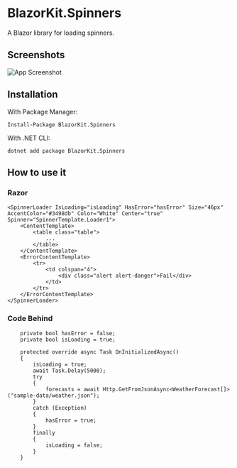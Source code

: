 ﻿# BlazorKit.Spinners

A Blazor library for loading spinners.

## Screenshots

![App Screenshot](https://raw.githubusercontent.com/kasuken/BlazorKit.Spinners/dev/blazorkit.spinners.gif)

## Installation

With Package Manager:

```
Install-Package BlazorKit.Spinners
```

With .NET CLI:

```
dotnet add package BlazorKit.Spinners
```

## How to use it

### Razor

```
<SpinnerLoader IsLoading="isLoading" HasError="hasError" Size="46px" AccentColor="#3498db" Color="White" Center="true" Spinner="SpinnerTemplate.Loader1">
    <ContentTemplate>
        <table class="table">
            ...
        </table>
    </ContentTemplate>
    <ErrorContentTemplate>
        <tr>
            <td colspan="4">
                <div class="alert alert-danger">Fail</div>
            </td>
        </tr>
    </ErrorContentTemplate>
</SpinnerLoader>
```

### Code Behind

```
    private bool hasError = false;
    private bool isLoading = true;

    protected override async Task OnInitializedAsync()
    {
        isLoading = true;
        await Task.Delay(5000);
        try
        {
            forecasts = await Http.GetFromJsonAsync<WeatherForecast[]>("sample-data/weather.json");
        }
        catch (Exception)
        {
            hasError = true;
        }
        finally
        {
            isLoading = false;
        }
    }
```